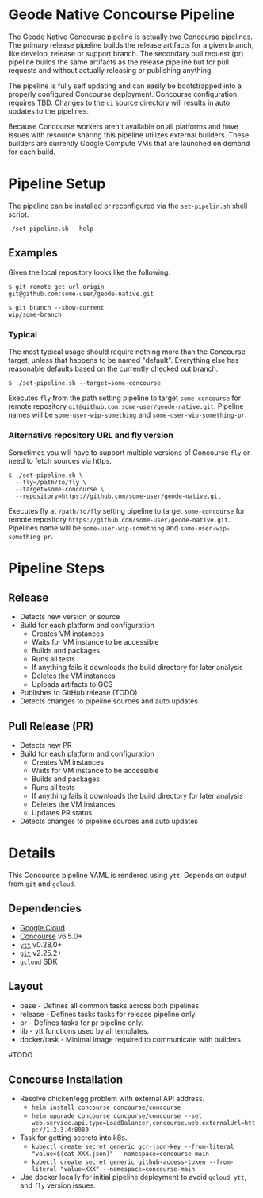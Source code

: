 # Geode Native Concourse Pipeline
The Geode Native Concourse pipeline is actually two Concourse pipelines.
The primary release pipeline builds the release artifacts for a given branch, like develop, release or support branch.
The secondary pull request (pr) pipeline builds the same artifacts as the release pipeline but for pull requests and without actually releasing or publishing anything.   

The pipeline is fully self updating and can easily be bootstrapped into a properly configured Concourse deployment.
Concourse configuration requires TBD. Changes to the `ci` source directory will results in auto updates to the pipelines.

Because Concourse workers aren't available on all platforms and have issues with resource sharing this pipeline utilizes external builders.
These builders are currently Google Compute VMs that are launched on demand for each build. 

# Pipeline Setup
The pipeline can be installed or reconfigured via the `set-pipelin.sh` shell script.
```console
./set-pipeline.sh --help
```

## Examples
Given the local repository looks like the following:
```console
$ git remote get-url origin
git@github.com:some-user/geode-native.git

$ git branch --show-current
wip/some-branch
```

### Typical
The most typical usage should require nothing more than the Concourse target, unless that happens to be named "default".
Everything else has reasonable defaults based on the currently checked out branch. 
```console
$ ./set-pipeline.sh --target=some-concourse
```
Executes `fly` from the path setting pipeline to target `some-concourse` for remote repository `git@github.com:some-user/geode-native.git`.
Pipeline names will be `some-user-wip-something` and `some-user-wip-something-pr`.

### Alternative repository URL and fly version
Sometimes you will have to support multiple versions of Concourse `fly` or need to fetch sources via https.
```console
$ ./set-pipeline.sh \
  --fly=/path/to/fly \
  --target=some-concourse \
  --repository=https://github.com/some-user/geode-native.git
```
Executes fly at `/path/to/fly` setting pipeline to target `some-concourse` for remote repository `https://github.com/some-user/geode-native.git`.
Pipelines name will be `some-user-wip-something` and `some-user-wip-something-pr`.

# Pipeline Steps
## Release
* Detects new version or source
* Build for each platform and configuration
    * Creates VM instances
    * Waits for VM instance to be accessible
    * Builds and packages
    * Runs all tests
    * If anything fails it downloads the build directory for later analysis
    * Deletes the VM instances
    * Uploads artifacts to GCS
* Publishes to GitHub release (TODO)
* Detects changes to pipeline sources and auto updates
## Pull Release (PR)
* Detects new PR
* Build for each platform and configuration
    * Creates VM instances
    * Waits for VM instance to be accessible
    * Builds and packages
    * Runs all tests
    * If anything fails it downloads the build directory for later analysis
    * Deletes the VM instances
    * Updates PR status
* Detects changes to pipeline sources and auto updates

# Details
This Concourse pipeline YAML is rendered using `ytt`. Depends on output from `git` and `gcloud`.
## Dependencies
* [Google Cloud](https://console.cloud.google.com)
* [Concourse](https://concourse-ci.org) v6.5.0+
* [`ytt`](https://get-ytt.io) v0.28.0+
* [`git`](https://git-scm.com) v2.25.2+
* [`gcloud`](https://cloud.google.com/sdk/docs/install) SDK

## Layout
* base - Defines all common tasks across both pipelines.
* release - Defines tasks tasks for release pipeline only.
* pr - Defines tasks for pr pipeline only.
* lib - ytt functions used by all templates.
* docker/task - Minimal image required to communicate with builders.

#TODO
## Concourse Installation
* Resolve chicken/egg problem with external API address.
  * `helm install concourse concourse/concourse`
  * `helm upgrade concourse concourse/concourse --set web.service.api.type=LoadBalancer,concourse.web.externalUrl=http://1.2.3.4:8080`
* Task for getting secrets into k8s.
  * `kubectl create secret generic gcr-json-key --from-literal "value=$(cat XXX.json)" --namespace=concourse-main`
  * `kubectl create secret generic github-access-token --from-literal "value=XXX" --namespace=concourse-main`
* Use docker locally for initial pipeline deployment to avoid `gcloud`, `ytt`, and `fly` version issues.
